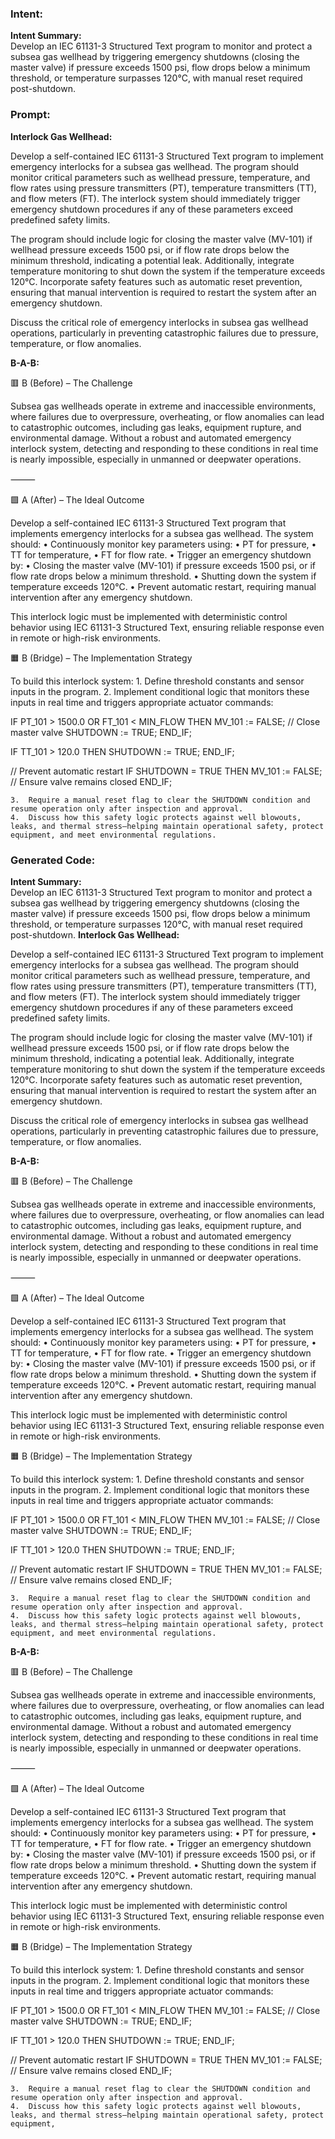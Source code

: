 ### Intent:
**Intent Summary:**  
Develop an IEC 61131-3 Structured Text program to monitor and protect a subsea gas wellhead by triggering emergency shutdowns (closing the master valve) if pressure exceeds 1500 psi, flow drops below a minimum threshold, or temperature surpasses 120°C, with manual reset required post-shutdown.

### Prompt:
**Interlock Gas Wellhead:**

Develop a self-contained IEC 61131-3 Structured Text program to implement emergency interlocks for a subsea gas wellhead. The program should monitor critical parameters such as wellhead pressure, temperature, and flow rates using pressure transmitters (PT), temperature transmitters (TT), and flow meters (FT). The interlock system should immediately trigger emergency shutdown procedures if any of these parameters exceed predefined safety limits.

The program should include logic for closing the master valve (MV-101) if wellhead pressure exceeds 1500 psi, or if flow rate drops below the minimum threshold, indicating a potential leak. Additionally, integrate temperature monitoring to shut down the system if the temperature exceeds 120°C. Incorporate safety features such as automatic reset prevention, ensuring that manual intervention is required to restart the system after an emergency shutdown.

Discuss the critical role of emergency interlocks in subsea gas wellhead operations, particularly in preventing catastrophic failures due to pressure, temperature, or flow anomalies.

**B-A-B:**

🟥 B (Before) – The Challenge

Subsea gas wellheads operate in extreme and inaccessible environments, where failures due to overpressure, overheating, or flow anomalies can lead to catastrophic outcomes, including gas leaks, equipment rupture, and environmental damage. Without a robust and automated emergency interlock system, detecting and responding to these conditions in real time is nearly impossible, especially in unmanned or deepwater operations.

⸻

🟩 A (After) – The Ideal Outcome

Develop a self-contained IEC 61131-3 Structured Text program that implements emergency interlocks for a subsea gas wellhead. The system should:
	•	Continuously monitor key parameters using:
	•	PT for pressure,
	•	TT for temperature,
	•	FT for flow rate.
	•	Trigger an emergency shutdown by:
	•	Closing the master valve (MV-101) if pressure exceeds 1500 psi, or if flow rate drops below a minimum threshold.
	•	Shutting down the system if temperature exceeds 120°C.
	•	Prevent automatic restart, requiring manual intervention after any emergency shutdown.

This interlock logic must be implemented with deterministic control behavior using IEC 61131-3 Structured Text, ensuring reliable response even in remote or high-risk environments.

🟧 B (Bridge) – The Implementation Strategy

To build this interlock system:
	1.	Define threshold constants and sensor inputs in the program.
	2.	Implement conditional logic that monitors these inputs in real time and triggers appropriate actuator commands:
 
 IF PT_101 > 1500.0 OR FT_101 < MIN_FLOW THEN
    MV_101 := FALSE; // Close master valve
    SHUTDOWN := TRUE;
END_IF;

IF TT_101 > 120.0 THEN
    SHUTDOWN := TRUE;
END_IF;

// Prevent automatic restart
IF SHUTDOWN = TRUE THEN
    MV_101 := FALSE; // Ensure valve remains closed
END_IF;

	3.	Require a manual reset flag to clear the SHUTDOWN condition and resume operation only after inspection and approval.
	4.	Discuss how this safety logic protects against well blowouts, leaks, and thermal stress—helping maintain operational safety, protect equipment, and meet environmental regulations.

### Generated Code:
**Intent Summary:**  
Develop an IEC 61131-3 Structured Text program to monitor and protect a subsea gas wellhead by triggering emergency shutdowns (closing the master valve) if pressure exceeds 1500 psi, flow drops below a minimum threshold, or temperature surpasses 120°C, with manual reset required post-shutdown.
**Interlock Gas Wellhead:**

Develop a self-contained IEC 61131-3 Structured Text program to implement emergency interlocks for a subsea gas wellhead. The program should monitor critical parameters such as wellhead pressure, temperature, and flow rates using pressure transmitters (PT), temperature transmitters (TT), and flow meters (FT). The interlock system should immediately trigger emergency shutdown procedures if any of these parameters exceed predefined safety limits.

The program should include logic for closing the master valve (MV-101) if wellhead pressure exceeds 1500 psi, or if flow rate drops below the minimum threshold, indicating a potential leak. Additionally, integrate temperature monitoring to shut down the system if the temperature exceeds 120°C. Incorporate safety features such as automatic reset prevention, ensuring that manual intervention is required to restart the system after an emergency shutdown.

Discuss the critical role of emergency interlocks in subsea gas wellhead operations, particularly in preventing catastrophic failures due to pressure, temperature, or flow anomalies.

**B-A-B:**

🟥 B (Before) – The Challenge

Subsea gas wellheads operate in extreme and inaccessible environments, where failures due to overpressure, overheating, or flow anomalies can lead to catastrophic outcomes, including gas leaks, equipment rupture, and environmental damage. Without a robust and automated emergency interlock system, detecting and responding to these conditions in real time is nearly impossible, especially in unmanned or deepwater operations.

⸻

🟩 A (After) – The Ideal Outcome

Develop a self-contained IEC 61131-3 Structured Text program that implements emergency interlocks for a subsea gas wellhead. The system should:
	•	Continuously monitor key parameters using:
	•	PT for pressure,
	•	TT for temperature,
	•	FT for flow rate.
	•	Trigger an emergency shutdown by:
	•	Closing the master valve (MV-101) if pressure exceeds 1500 psi, or if flow rate drops below a minimum threshold.
	•	Shutting down the system if temperature exceeds 120°C.
	•	Prevent automatic restart, requiring manual intervention after any emergency shutdown.

This interlock logic must be implemented with deterministic control behavior using IEC 61131-3 Structured Text, ensuring reliable response even in remote or high-risk environments.

🟧 B (Bridge) – The Implementation Strategy

To build this interlock system:
	1.	Define threshold constants and sensor inputs in the program.
	2.	Implement conditional logic that monitors these inputs in real time and triggers appropriate actuator commands:
 
 IF PT_101 > 1500.0 OR FT_101 < MIN_FLOW THEN
    MV_101 := FALSE; // Close master valve
    SHUTDOWN := TRUE;
END_IF;

IF TT_101 > 120.0 THEN
    SHUTDOWN := TRUE;
END_IF;

// Prevent automatic restart
IF SHUTDOWN = TRUE THEN
    MV_101 := FALSE; // Ensure valve remains closed
END_IF;

	3.	Require a manual reset flag to clear the SHUTDOWN condition and resume operation only after inspection and approval.
	4.	Discuss how this safety logic protects against well blowouts, leaks, and thermal stress—helping maintain operational safety, protect equipment, and meet environmental regulations.

**B-A-B:**

🟥 B (Before) – The Challenge

Subsea gas wellheads operate in extreme and inaccessible environments, where failures due to overpressure, overheating, or flow anomalies can lead to catastrophic outcomes, including gas leaks, equipment rupture, and environmental damage. Without a robust and automated emergency interlock system, detecting and responding to these conditions in real time is nearly impossible, especially in unmanned or deepwater operations.

⸻

🟩 A (After) – The Ideal Outcome

Develop a self-contained IEC 61131-3 Structured Text program that implements emergency interlocks for a subsea gas wellhead. The system should:
	•	Continuously monitor key parameters using:
	•	PT for pressure,
	•	TT for temperature,
	•	FT for flow rate.
	•	Trigger an emergency shutdown by:
	•	Closing the master valve (MV-101) if pressure exceeds 1500 psi, or if flow rate drops below a minimum threshold.
	•	Shutting down the system if temperature exceeds 120°C.
	•	Prevent automatic restart, requiring manual intervention after any emergency shutdown.

This interlock logic must be implemented with deterministic control behavior using IEC 61131-3 Structured Text, ensuring reliable response even in remote or high-risk environments.

🟧 B (Bridge) – The Implementation Strategy

To build this interlock system:
	1.	Define threshold constants and sensor inputs in the program.
	2.	Implement conditional logic that monitors these inputs in real time and triggers appropriate actuator commands:
 
 IF PT_101 > 1500.0 OR FT_101 < MIN_FLOW THEN
    MV_101 := FALSE; // Close master valve
    SHUTDOWN := TRUE;
END_IF;

IF TT_101 > 120.0 THEN
    SHUTDOWN := TRUE;
END_IF;

// Prevent automatic restart
IF SHUTDOWN = TRUE THEN
    MV_101 := FALSE; // Ensure valve remains closed
END_IF;

	3.	Require a manual reset flag to clear the SHUTDOWN condition and resume operation only after inspection and approval.
	4.	Discuss how this safety logic protects against well blowouts, leaks, and thermal stress—helping maintain operational safety, protect equipment,
